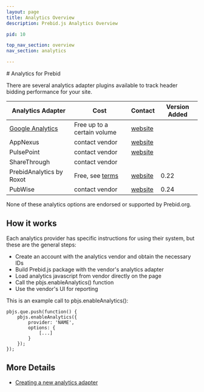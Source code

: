 ```yaml
---
layout: page
title: Analytics Overview
description: Prebid.js Analytics Overview

pid: 10

top_nav_section: overview
nav_section: analytics

---
```

<div class="bs-docs-section" markdown="1">
# Analytics for Prebid

There are several analytics adapter plugins available to track header bidding performance for your site.

| Analytics Adapter | Cost | Contact | Version Added |
| ------------- | ------------- | ----------- | ------------|
| [Google Analytics](http://prebid.org/overview/ga-analytics.html) | Free up to a certain volume | [website](https://www.google.com/analytics) | |
| AppNexus | contact vendor | [website](https://www.appnexus.com/en/publishers/header-bidding) | |
| PulsePoint | contact vendor | [website](https://www.pulsepoint.com/header-bidding.html) | |
| ShareThrough |contact vendor | | |
| PrebidAnalytics by Roxot | Free, see [terms](http://panel.prebidanalytics.com/account/pages/terms-of-service) | [website](http://prebidanalytics.com) | 0.22 |
| PubWise | contact vendor | [website](https://pubwise.io/) | 0.24 |

None of these analytics options are endorsed or supported by Prebid.org.

## How it works

Each analytics provider has specific instructions for using their system, but these are the general steps:

* Create an account with the analytics vendor and obtain the necessary IDs
* Build Prebid.js package with the vendor's analytics adapter
* Load analytics javascript from vendor directly on the page
* Call the pbjs.enableAnalytics() function
* Use the vendor's UI for reporting

This is an example call to pbjs.enableAnalytics():

```
pbjs.que.push(function() {
    pbjs.enableAnalytics({
        provider: 'NAME',
        options: {
            [...]
        }
    });
});
```
## More Details
* [Creating a new analytics adapter](/dev-docs/integrate-with-the-prebid-analytics-api.html)
</div>
